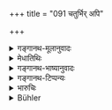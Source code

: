 +++
title = "091 चतुर्भिर् अपि"

+++

<details><summary>गङ्गानथ-मूलानुवादः</summary>

By twice-born men belonging to all these four orders this ten-fold duty shall always be assiduously observed.—(91)
</details>

<details><summary>मेधातिथिः</summary>

वक्ष्यमाणोपन्यासार्थः श्लोकः । **दशलक्षणानि** **यस्य्**एति बहुव्रीहिः । **लक्षणं** स्वरूपम् । **सेवितव्यः** सर्वकालम् अनुष्ठेयः । उक्तानाम् अप्य् एतेषां प्रधानत्वाय पुनर्वचनम् । ज्ञानकर्मसमुच्चयपक्षश् चानेन पुनर्वचनेन दृढीकृतः ॥ ६.९१ ॥
</details>

<details><summary>गङ्गानथ-भाष्यानुवादः</summary>

This verse introduces what is going to be described below. ‘*Ten-fold*’—That which has ten ‘folds’ or forms.

‘*Be observed*’—Always be performed.

Though all these have already been mentioned before, yet they are repeated here in order to indicate their great importance; and this repetition also lends support to the view that it is the combination of ‘Knowledge’ and ‘Action’ that accomplishes the hightest end of man—(91)
</details>

<details><summary>गङ्गानथ-टिप्पन्यः</summary>

**(verses 6.87-93)**

See Comparative notes for [Verse 6.87].
</details>

<details><summary>भारुचिः</summary>

तत्र तत्र शास्त्रे विक्षेपेणोक्तानां वृत्त्यादीनां समाहृत्येहोपदेशः पुनर् असंमोहार्थः, अथ वा साधारणत्वप्रदर्शनार्थः, विशेषणार्थो वा ॥ ६.९१ ॥
</details>

<details><summary>Bühler</summary>

091	By twice-born men belonging to (any of) these four orders, the tenfold law must be ever carefully obeyed.
</details>
